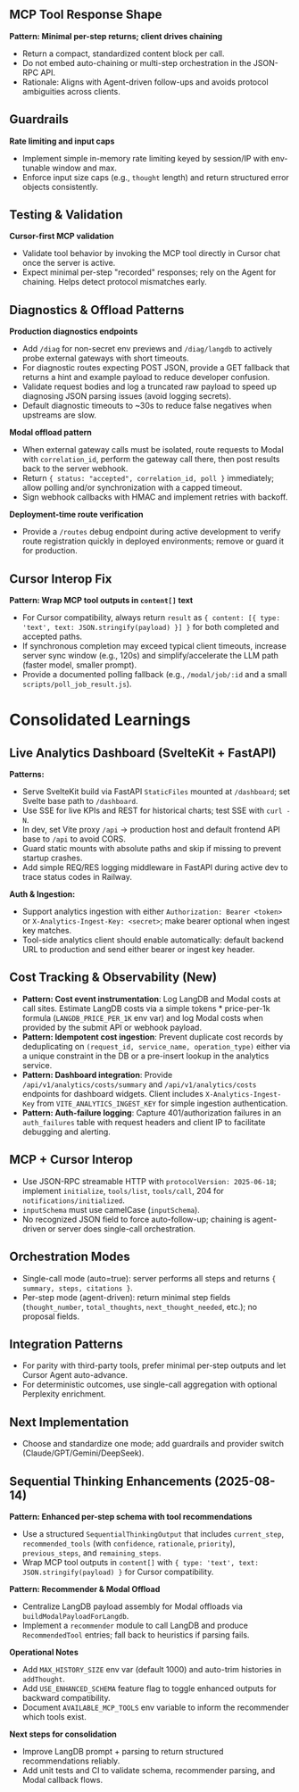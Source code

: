 ## MCP Tool Response Shape
**Pattern: Minimal per-step returns; client drives chaining**
- Return a compact, standardized content block per call.
- Do not embed auto-chaining or multi-step orchestration in the JSON-RPC API.
- Rationale: Aligns with Agent-driven follow-ups and avoids protocol ambiguities across clients.

## Guardrails
**Rate limiting and input caps**
- Implement simple in-memory rate limiting keyed by session/IP with env-tunable window and max.
- Enforce input size caps (e.g., `thought` length) and return structured error objects consistently.

## Testing & Validation
**Cursor-first MCP validation**
- Validate tool behavior by invoking the MCP tool directly in Cursor chat once the server is active.
- Expect minimal per-step "recorded" responses; rely on the Agent for chaining. Helps detect protocol mismatches early.

## Diagnostics & Offload Patterns
**Production diagnostics endpoints**
- Add `/diag` for non-secret env previews and `/diag/langdb` to actively probe external gateways with short timeouts.
 - For diagnostic routes expecting POST JSON, provide a GET fallback that returns a hint and example payload to reduce developer confusion.
 - Validate request bodies and log a truncated raw payload to speed up diagnosing JSON parsing issues (avoid logging secrets).
 - Default diagnostic timeouts to ~30s to reduce false negatives when upstreams are slow.

**Modal offload pattern**
- When external gateway calls must be isolated, route requests to Modal with `correlation_id`, perform the gateway call there, then post results back to the server webhook.
- Return `{ status: "accepted", correlation_id, poll }` immediately; allow polling and/or synchronization with a capped timeout.
- Sign webhook callbacks with HMAC and implement retries with backoff.

**Deployment-time route verification**
- Provide a `/routes` debug endpoint during active development to verify route registration quickly in deployed environments; remove or guard it for production.

## Cursor Interop Fix
**Pattern: Wrap MCP tool outputs in `content[]` text**
- For Cursor compatibility, always return `result` as `{ content: [{ type: 'text', text: JSON.stringify(payload) }] }` for both completed and accepted paths.
- If synchronous completion may exceed typical client timeouts, increase server sync window (e.g., 120s) and simplify/accelerate the LLM path (faster model, smaller prompt).
- Provide a documented polling fallback (e.g., `/modal/job/:id` and a small `scripts/poll_job_result.js`).
# Consolidated Learnings
## Live Analytics Dashboard (SvelteKit + FastAPI)
**Patterns:**
- Serve SvelteKit build via FastAPI `StaticFiles` mounted at `/dashboard`; set Svelte base path to `/dashboard`.
- Use SSE for live KPIs and REST for historical charts; test SSE with `curl -N`.
- In dev, set Vite proxy `/api` → production host and default frontend API base to `/api` to avoid CORS.
- Guard static mounts with absolute paths and skip if missing to prevent startup crashes.
- Add simple REQ/RES logging middleware in FastAPI during active dev to trace status codes in Railway.

**Auth & Ingestion:**
- Support analytics ingestion with either `Authorization: Bearer <token>` or `X-Analytics-Ingest-Key: <secret>`; make bearer optional when ingest key matches.
- Tool-side analytics client should enable automatically: default backend URL to production and send either bearer or ingest key header.

## Cost Tracking & Observability (New)
- **Pattern: Cost event instrumentation**: Log LangDB and Modal costs at call sites. Estimate LangDB costs via a simple tokens * price-per-1k formula (`LANGDB_PRICE_PER_1K` env var) and log Modal costs when provided by the submit API or webhook payload.
- **Pattern: Idempotent cost ingestion**: Prevent duplicate cost records by deduplicating on `(request_id, service_name, operation_type)` either via a unique constraint in the DB or a pre-insert lookup in the analytics service.
- **Pattern: Dashboard integration**: Provide `/api/v1/analytics/costs/summary` and `/api/v1/analytics/costs` endpoints for dashboard widgets. Client includes `X-Analytics-Ingest-Key` from `VITE_ANALYTICS_INGEST_KEY` for simple ingestion authentication.
- **Pattern: Auth-failure logging**: Capture 401/authorization failures in an `auth_failures` table with request headers and client IP to facilitate debugging and alerting.


## MCP + Cursor Interop
- Use JSON-RPC streamable HTTP with `protocolVersion: 2025-06-18`; implement `initialize`, `tools/list`, `tools/call`, 204 for `notifications/initialized`.
- `inputSchema` must use camelCase (`inputSchema`).
- No recognized JSON field to force auto-follow-up; chaining is agent-driven or server does single-call orchestration.

## Orchestration Modes
- Single-call mode (auto=true): server performs all steps and returns `{ summary, steps, citations }`.
- Per-step mode (agent-driven): return minimal step fields (`thought_number`, `total_thoughts`, `next_thought_needed`, etc.); no proposal fields.

## Integration Patterns
- For parity with third-party tools, prefer minimal per-step outputs and let Cursor Agent auto-advance.
- For deterministic outcomes, use single-call aggregation with optional Perplexity enrichment.

## Next Implementation
- Choose and standardize one mode; add guardrails and provider switch (Claude/GPT/Gemini/DeepSeek).

## Sequential Thinking Enhancements (2025-08-14)

**Pattern: Enhanced per-step schema with tool recommendations**
- Use a structured `SequentialThinkingOutput` that includes `current_step`, `recommended_tools` (with `confidence`, `rationale`, `priority`), `previous_steps`, and `remaining_steps`.
- Wrap MCP tool outputs in `content[]` with `{ type: 'text', text: JSON.stringify(payload) }` for Cursor compatibility.

**Pattern: Recommender & Modal Offload**
- Centralize LangDB payload assembly for Modal offloads via `buildModalPayloadForLangdb`.
- Implement a `recommender` module to call LangDB and produce `RecommendedTool` entries; fall back to heuristics if parsing fails.

**Operational Notes**
- Add `MAX_HISTORY_SIZE` env var (default 1000) and auto-trim histories in `addThought`.
- Add `USE_ENHANCED_SCHEMA` feature flag to toggle enhanced outputs for backward compatibility.
- Document `AVAILABLE_MCP_TOOLS` env variable to inform the recommender which tools exist.

**Next steps for consolidation**
- Improve LangDB prompt + parsing to return structured recommendations reliably.
- Add unit tests and CI to validate schema, recommender parsing, and Modal callback flows.
